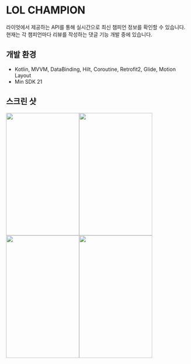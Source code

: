 # LOL CHAMPION

라이엇에서 제공하는 API를 통해 실시간으로 최신 챔피언 정보를 확인할 수 있습니다.
현재는 각 챔피언마다 리뷰를 작성하는 댓글 기능 개발 중에 있습니다.

## 개발 환경
- Kotlin, MVVM, DataBinding, Hilt, Coroutine, Retrofit2, Glide, Motion Layout
- Min SDK 21

## 스크린 샷
<img src="https://user-images.githubusercontent.com/25873584/157794741-a70863a3-b443-4b9a-b714-6fd4f2deb6a5.jpg" width="200" height="335"><img src="https://user-images.githubusercontent.com/25873584/157794771-c70819a6-7875-4e23-a875-b2a8f4540371.jpg" width="200" height="335"><img src="https://user-images.githubusercontent.com/25873584/157794779-12f8048a-fa17-447c-bd40-4e4eebc80521.jpg" width="200" height="335"><img src="https://user-images.githubusercontent.com/25873584/157794786-d62d392b-a6e0-4d58-b41e-292e7ca1a10d.jpg" width="200" height="335">
